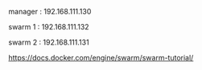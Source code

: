 manager : 192.168.111.130

swarm 1 : 192.168.111.132

swarm 2 : 192.168.111.131



https://docs.docker.com/engine/swarm/swarm-tutorial/ 

